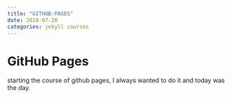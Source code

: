 ```yaml
---
title: "GITHUB-PAGES"
date: 2018-07-26
categories: jekyll courses
---
```


# GitHub Pages

starting the course of github pages, I always wanted to do it and today was the day.
